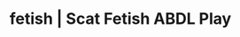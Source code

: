 ---
categories:
- NSFW Art
- Self-Pleasure
- Shibari
- Tattooed Beauties
- Interactive NSFW
image: /assets/images/1747714216436.jpg
layout: post
schema:
  description: Premium adult content featuring ABDL Play, Scat Fetish. High-quality
    artwork with provocative themes.
  keywords:
  - Mindful Kink
  - ABDL Play
  - Vintage Boudoir
  - Fantasy Kink
  - Digital Dominance
  - ASMR Erotica
  - Scat Fetish
  name: 1747714216436 | ABDL Play Scat Fetish
  type: VisualArtwork
seo:
  description: Featured content with artistic Scat Fetish, ABDL Play. HD images available.
  keywords: Scat Fetish, ABDL Play
  og_image: /assets/images/1747714216436.jpg
  schema_type: VisualArtwork
tags:
- '#fetish'
- ABDL Play
- Scat Fetish
title: fetish | Scat Fetish ABDL Play
---